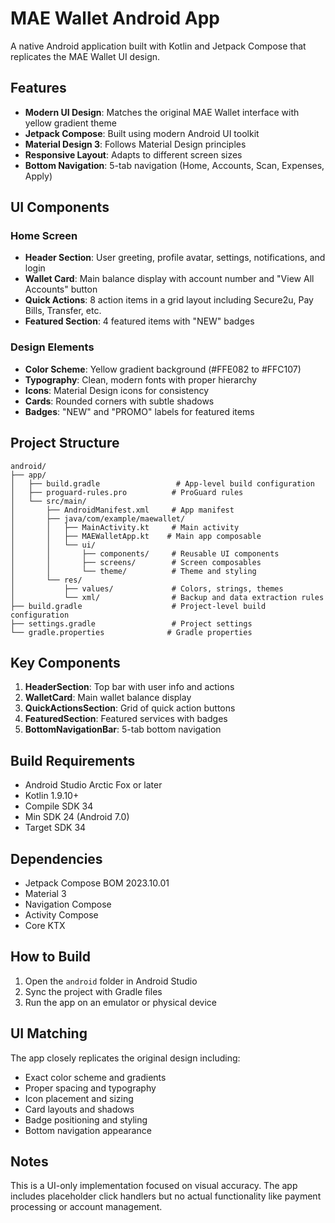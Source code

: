 # MAE Wallet Android App

A native Android application built with Kotlin and Jetpack Compose that replicates the MAE Wallet UI design.

## Features

- **Modern UI Design**: Matches the original MAE Wallet interface with yellow gradient theme
- **Jetpack Compose**: Built using modern Android UI toolkit
- **Material Design 3**: Follows Material Design principles
- **Responsive Layout**: Adapts to different screen sizes
- **Bottom Navigation**: 5-tab navigation (Home, Accounts, Scan, Expenses, Apply)

## UI Components

### Home Screen
- **Header Section**: User greeting, profile avatar, settings, notifications, and login
- **Wallet Card**: Main balance display with account number and "View All Accounts" button
- **Quick Actions**: 8 action items in a grid layout including Secure2u, Pay Bills, Transfer, etc.
- **Featured Section**: 4 featured items with "NEW" badges

### Design Elements
- **Color Scheme**: Yellow gradient background (#FFE082 to #FFC107)
- **Typography**: Clean, modern fonts with proper hierarchy
- **Icons**: Material Design icons for consistency
- **Cards**: Rounded corners with subtle shadows
- **Badges**: "NEW" and "PROMO" labels for featured items

## Project Structure

```
android/
├── app/
│   ├── build.gradle                 # App-level build configuration
│   ├── proguard-rules.pro          # ProGuard rules
│   └── src/main/
│       ├── AndroidManifest.xml     # App manifest
│       ├── java/com/example/maewallet/
│       │   ├── MainActivity.kt     # Main activity
│       │   ├── MAEWalletApp.kt    # Main app composable
│       │   └── ui/
│       │       ├── components/     # Reusable UI components
│       │       ├── screens/        # Screen composables
│       │       └── theme/          # Theme and styling
│       └── res/
│           ├── values/             # Colors, strings, themes
│           └── xml/                # Backup and data extraction rules
├── build.gradle                    # Project-level build configuration
├── settings.gradle                 # Project settings
└── gradle.properties              # Gradle properties
```

## Key Components

1. **HeaderSection**: Top bar with user info and actions
2. **WalletCard**: Main wallet balance display
3. **QuickActionsSection**: Grid of quick action buttons
4. **FeaturedSection**: Featured services with badges
5. **BottomNavigationBar**: 5-tab bottom navigation

## Build Requirements

- Android Studio Arctic Fox or later
- Kotlin 1.9.10+
- Compile SDK 34
- Min SDK 24 (Android 7.0)
- Target SDK 34

## Dependencies

- Jetpack Compose BOM 2023.10.01
- Material 3
- Navigation Compose
- Activity Compose
- Core KTX

## How to Build

1. Open the `android` folder in Android Studio
2. Sync the project with Gradle files
3. Run the app on an emulator or physical device

## UI Matching

The app closely replicates the original design including:
- Exact color scheme and gradients
- Proper spacing and typography
- Icon placement and sizing
- Card layouts and shadows
- Badge positioning and styling
- Bottom navigation appearance

## Notes

This is a UI-only implementation focused on visual accuracy. The app includes placeholder click handlers but no actual functionality like payment processing or account management.
